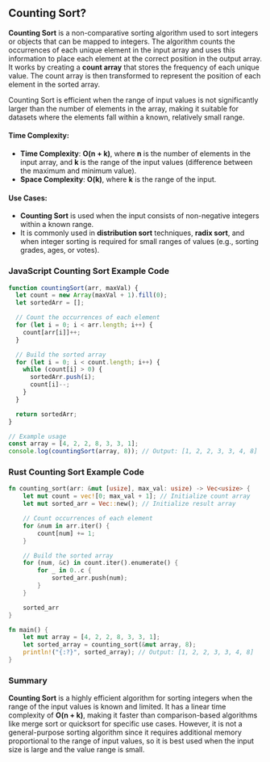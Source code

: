 ## Counting Sort?

**Counting Sort** is a non-comparative sorting algorithm used to sort integers or objects that can be mapped to integers. The algorithm counts the occurrences of each unique element in the input array and uses this information to place each element at the correct position in the output array. It works by creating a **count array** that stores the frequency of each unique value. The count array is then transformed to represent the position of each element in the sorted array.

Counting Sort is efficient when the range of input values is not significantly larger than the number of elements in the array, making it suitable for datasets where the elements fall within a known, relatively small range.

#### **Time Complexity**:

- **Time Complexity**: **O(n + k)**, where **n** is the number of elements in the input array, and **k** is the range of the input values (difference between the maximum and minimum value).
- **Space Complexity**: **O(k)**, where **k** is the range of the input.

#### **Use Cases**:

- **Counting Sort** is used when the input consists of non-negative integers within a known range.
- It is commonly used in **distribution sort** techniques, **radix sort**, and when integer sorting is required for small ranges of values (e.g., sorting grades, ages, or votes).

### **JavaScript Counting Sort Example Code**

```javascript
function countingSort(arr, maxVal) {
  let count = new Array(maxVal + 1).fill(0);
  let sortedArr = [];

  // Count the occurrences of each element
  for (let i = 0; i < arr.length; i++) {
    count[arr[i]]++;
  }

  // Build the sorted array
  for (let i = 0; i < count.length; i++) {
    while (count[i] > 0) {
      sortedArr.push(i);
      count[i]--;
    }
  }

  return sortedArr;
}

// Example usage
const array = [4, 2, 2, 8, 3, 3, 1];
console.log(countingSort(array, 8)); // Output: [1, 2, 2, 3, 3, 4, 8]
```

### **Rust Counting Sort Example Code**

```rust
fn counting_sort(arr: &mut [usize], max_val: usize) -> Vec<usize> {
    let mut count = vec![0; max_val + 1]; // Initialize count array
    let mut sorted_arr = Vec::new(); // Initialize result array

    // Count occurrences of each element
    for &num in arr.iter() {
        count[num] += 1;
    }

    // Build the sorted array
    for (num, &c) in count.iter().enumerate() {
        for _ in 0..c {
            sorted_arr.push(num);
        }
    }

    sorted_arr
}

fn main() {
    let mut array = [4, 2, 2, 8, 3, 3, 1];
    let sorted_array = counting_sort(&mut array, 8);
    println!("{:?}", sorted_array); // Output: [1, 2, 2, 3, 3, 4, 8]
}
```

### Summary

**Counting Sort** is a highly efficient algorithm for sorting integers when the range of the input values is known and limited. It has a linear time complexity of **O(n + k)**, making it faster than comparison-based algorithms like merge sort or quicksort for specific use cases. However, it is not a general-purpose sorting algorithm since it requires additional memory proportional to the range of input values, so it is best used when the input size is large and the value range is small.
